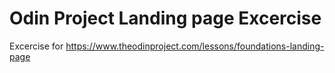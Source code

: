 # Odin Project Landing page Excercise

Excercise for https://www.theodinproject.com/lessons/foundations-landing-page
